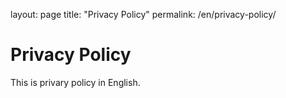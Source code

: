 layout: page
title: "Privacy Policy"
permalink: /en/privacy-policy/

# Privacy Policy

This is privary policy in English.
